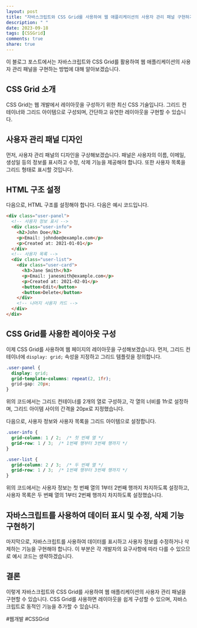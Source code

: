 ```yaml
---
layout: post
title: "자바스크립트와 CSS Grid를 사용하여 웹 애플리케이션의 사용자 관리 패널 구현하기"
description: " "
date: 2023-09-18
tags: [CSSGrid]
comments: true
share: true
---
```


이 블로그 포스트에서는 자바스크립트와 CSS Grid를 활용하여 웹 애플리케이션의 사용자 관리 패널을 구현하는 방법에 대해 알아보겠습니다.

## CSS Grid 소개

CSS Grid는 웹 개발에서 레이아웃을 구성하기 위한 최신 CSS 기술입니다. 그리드 컨테이너와 그리드 아이템으로 구성되며, 간단하고 유연한 레이아웃을 구현할 수 있습니다.

## 사용자 관리 패널 디자인

먼저, 사용자 관리 패널의 디자인을 구상해보겠습니다. 패널은 사용자의 이름, 이메일, 생성일 등의 정보를 표시하고 수정, 삭제 기능을 제공해야 합니다. 또한 사용자 목록을 그리드 형태로 표시할 것입니다.

## HTML 구조 설정

다음으로, HTML 구조를 설정해야 합니다. 다음은 예시 코드입니다.

```html
<div class="user-panel">
  <!-- 사용자 정보 표시 -->
  <div class="user-info">
    <h2>John Doe</h2>
    <p>Email: johndoe@example.com</p>
    <p>Created at: 2021-01-01</p>
  </div>
  <!-- 사용자 목록 -->
  <div class="user-list">
    <div class="user-card">
      <h3>Jane Smith</h3>
      <p>Email: janesmith@example.com</p>
      <p>Created at: 2021-02-01</p>
      <button>Edit</button>
      <button>Delete</button>
    </div>
    <!-- 나머지 사용자 카드 -->
  </div>
</div>
```

## CSS Grid를 사용한 레이아웃 구성

이제 CSS Grid를 사용하여 웹 페이지의 레이아웃을 구성해보겠습니다. 먼저, 그리드 컨테이너에 `display: grid;` 속성을 지정하고 그리드 템플릿을 정의합니다.

```css
.user-panel {
  display: grid;
  grid-template-columns: repeat(2, 1fr);
  grid-gap: 20px;
}
```

위의 코드에서는 그리드 컨테이너를 2개의 열로 구성하고, 각 열의 너비를 1fr로 설정하며, 그리드 아이템 사이의 간격을 20px로 지정했습니다.

다음으로, 사용자 정보와 사용자 목록을 그리드 아이템으로 설정합니다.

```css
.user-info {
  grid-column: 1 / 2;  /* 첫 번째 열 */
  grid-row: 1 / 3;  /* 1번째 행부터 3번째 행까지 */
}

.user-list {
  grid-column: 2 / 3;  /* 두 번째 열 */
  grid-row: 1 / 3;  /* 1번째 행부터 3번째 행까지 */
}
```

위의 코드에서는 사용자 정보는 첫 번째 열의 1부터 2번째 행까지 차지하도록 설정하고, 사용자 목록은 두 번째 열의 1부터 2번째 행까지 차지하도록 설정했습니다.

## 자바스크립트를 사용하여 데이터 표시 및 수정, 삭제 기능 구현하기

마지막으로, 자바스크립트를 사용하여 데이터를 표시하고 사용자 정보를 수정하거나 삭제하는 기능을 구현해야 합니다. 이 부분은 각 개발자의 요구사항에 따라 다를 수 있으므로 예시 코드는 생략하겠습니다.

## 결론

이렇게 자바스크립트와 CSS Grid를 사용하여 웹 애플리케이션의 사용자 관리 패널을 구현할 수 있습니다. CSS Grid를 사용하면 레이아웃을 쉽게 구성할 수 있으며, 자바스크립트로 동적인 기능을 추가할 수 있습니다.

#웹개발 #CSSGrid